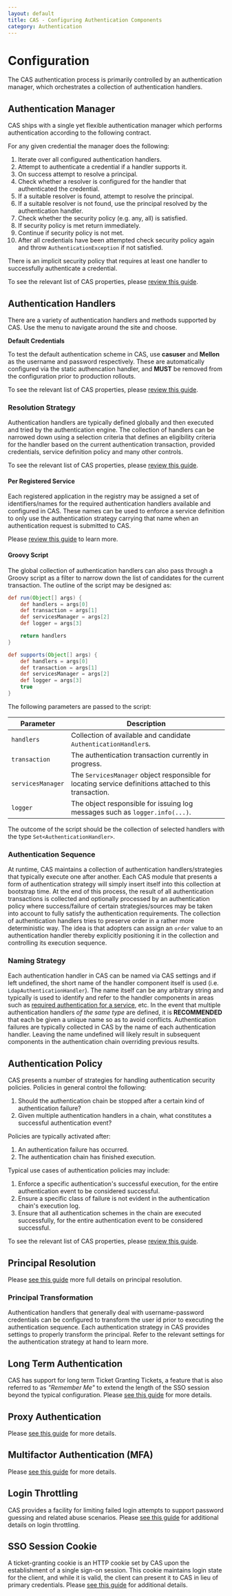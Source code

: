 ```yaml
---
layout: default
title: CAS - Configuring Authentication Components
category: Authentication
---
```


# Configuration

The CAS authentication process is primarily controlled by an authentication manager, which orchestrates a collection of authentication handlers.

## Authentication Manager

CAS ships with a single yet flexible authentication manager which performs authentication according to the following contract.

For any given credential the manager does the following:

1. Iterate over all configured authentication handlers.
2. Attempt to authenticate a credential if a handler supports it.
3. On success attempt to resolve a principal.
  1. Check whether a resolver is configured for the handler that authenticated the credential.
  2. If a suitable resolver is found, attempt to resolve the principal.
  3. If a suitable resolver is not found, use the principal resolved by the authentication handler.
4. Check whether the security policy (e.g. any, all) is satisfied.
  1. If security policy is met return immediately.
  2. Continue if security policy is not met.
5. After all credentials have been attempted check security policy again and throw `AuthenticationException` if not satisfied.

There is an implicit security policy that requires at least one handler to successfully authenticate a credential.

To see the relevant list of CAS properties, please [review this guide](../configuration/Configuration-Properties.html#authentication-policy).

## Authentication Handlers

There are a variety of authentication handlers and methods supported by CAS. Use the menu to navigate around the site and choose.

<div class="alert alert-warning"><strong>Default Credentials</strong><p>To test the default authentication scheme in CAS,
use <strong>casuser</strong> and <strong>Mellon</strong> as the username and password respectively. These are automatically
configured via the static authencation handler, and <strong>MUST</strong> be removed from the configuration
prior to production rollouts.</p></div>

To see the relevant list of CAS properties, please [review this guide](../configuration/Configuration-Properties.html#accept-users-authentication).

### Resolution Strategy

Authentication handlers are typically defined globally and then executed and tried by the authentication engine. 
The collection of handlers can be narrowed down using a selection criteria that defines an eligibility criteria
for the handler based on the current authentication transaction, provided credentials, service definition policy
and many other controls. 

To see the relevant list of CAS properties, please [review this guide](../configuration/Configuration-Properties.html#authentication-engine).

#### Per Registered Service

Each registered application in the registry may be assigned a set of identifiers/names for the required authentication 
handlers available and configured in CAS. These names can be used to enforce a service definition to only use the 
authentication strategy carrying that name when an authentication request is submitted to CAS.

Please [review this guide](../configuration/services/Configuring-Service-Required-AuthN.html) to learn more.

#### Groovy Script

The global collection of authentication handlers can also pass through a Groovy script as a filter
to narrow down the list of candidates for the current transaction. The outline of the script may be designed as:

```groovy
def run(Object[] args) {
    def handlers = args[0]
    def transaction = args[1]
    def servicesManager = args[2]
    def logger = args[3]

    return handlers
}

def supports(Object[] args) {
    def handlers = args[0]
    def transaction = args[1]
    def servicesManager = args[2]
    def logger = args[3]
    true
}
```

The following parameters are passed to the script:

| Parameter        | Description
|------------------|--------------------------------------------------------------------------------------------
| `handlers`       | Collection of available and candidate `AuthenticationHandler`s.
| `transaction`    | The authentication transaction currently in progress.
| `servicesManager`  | The `ServicesManager` object responsible for locating service definitions attached to this transaction.
| `logger`           | The object responsible for issuing log messages such as `logger.info(...)`.

The outcome of the script should be the collection of selected handlers with the type `Set<AuthenticationHandler>`.

### Authentication Sequence

At runtime, CAS maintains a collection of authentication handlers/strategies that typically execute one after another. 
Each CAS module that presents a form of authentication strategy will simply insert itself into this collection at 
bootstrap time. At the end of this process, the result of all authentication transactions is collected and optionally processed by 
an authentication policy where success/failure of certain strategies/sources may be taken into account to fully satisfy the 
authentication requirements. The collection of authentication handlers tries to preserve order in a rather more deterministic way. 
The idea is that adopters can assign an `order` value to an authentication handler thereby explicitly positioning it in the 
collection and controlling its execution sequence.

### Naming Strategy

Each authentication handler in CAS can be named via CAS settings and if left undefined, the short name of 
the handler component itself is used (i.e. `LdapAuthenticationHandler`). The name itself can be any arbitrary string and typically is used
to identify and refer to the handler components in areas such as [required authentication for a service](../services/Configuring-Service-Required-AuthN.html), etc.
In the event that multiple authentication handlers *of the same type* are defined, it is **RECOMMENDED** that each be given a unique name so as to avoid conflicts.
Authentication failures are typically collected in CAS by the name of each authentication handler. Leaving the name undefined will likely result in subsequent components
in the authentication chain overriding previous results.

## Authentication Policy

CAS presents a number of strategies for handling authentication security policies. Policies in general control the following:

1. Should the authentication chain be stopped after a certain kind of authentication failure?
2. Given multiple authentication handlers in a chain, what constitutes a successful authentication event?

Policies are typically activated after:

1. An authentication failure has occurred.
2. The authentication chain has finished execution.

Typical use cases of authentication policies may include:

1. Enforce a specific authentication's successful execution, for the entire authentication event to be considered successful.
2. Ensure a specific class of failure is not evident in the authentication chain's execution log.
3. Ensure that all authentication schemes in the chain are executed successfully, for the entire authentication event to be considered successful.

To see the relevant list of CAS properties, please [review this guide](../configuration/Configuration-Properties.html#authentication-policy).

## Principal Resolution

Please [see this guide](Configuring-Principal-Resolution.html) more full details on principal resolution.

### Principal Transformation

Authentication handlers that generally deal with username-password credentials
can be configured to transform the user id prior to executing the authentication sequence.
Each authentication strategy in CAS provides settings to properly transform the principal.
Refer to the relevant settings for the authentication strategy at hand to learn more.

## Long Term Authentication

CAS has support for long term Ticket Granting Tickets, a feature that is also referred to as _"Remember Me"_
to extend the length of the SSO session beyond the typical configuration.
Please [see this guide](Configuring-LongTerm-Authentication.html) for more details.

## Proxy Authentication

Please [see this guide](Configuring-Proxy-Authentication.html) for more details.

## Multifactor Authentication (MFA)

Please [see this guide](../mfa/Configuring-Multifactor-Authentication.html) for more details.

## Login Throttling

CAS provides a facility for limiting failed login attempts to support password guessing and related abuse scenarios.
Please [see this guide](Configuring-Authentication-Throttling.html) for additional details on login throttling.

## SSO Session Cookie

A ticket-granting cookie is an HTTP cookie set by CAS upon the establishment of a single sign-on session.
This cookie maintains login state for the client, and while it is valid, the client can present it to CAS in lieu of primary credentials.
Please [see this guide](Configuring-SSO-Session-Cookie.html) for additional details.
